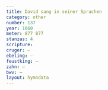 ```yaml
---
title: David sang in seiner Sprachen
category: other
number: 137
year: 1660
meter: 877 877
stanzas: 4
scripture: 
cruger: —
ebeling: —
feustking: —
zahn: —
bwv: —
layout: hymndata
---
```

<br>

